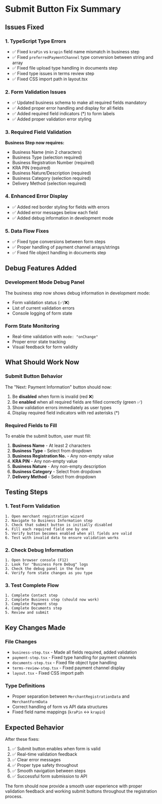 # Submit Button Fix Summary

## Issues Fixed

### 1. TypeScript Type Errors
- ✅ Fixed `kraPin` vs `krapin` field name mismatch in business step
- ✅ Fixed `preferredPaymentChannel` type conversion between string and array
- ✅ Fixed file upload type handling in documents step
- ✅ Fixed type issues in terms review step
- ✅ Fixed CSS import path in layout.tsx

### 2. Form Validation Issues
- ✅ Updated business schema to make all required fields mandatory
- ✅ Added proper error handling and display for all fields
- ✅ Added required field indicators (*) to form labels
- ✅ Added proper validation error styling

### 3. Required Field Validation
**Business Step now requires:**
- Business Name (min 2 characters)
- Business Type (selection required)
- Business Registration Number (required)
- KRA PIN (required)
- Business Nature/Description (required)
- Business Category (selection required)
- Delivery Method (selection required)

### 4. Enhanced Error Display
- ✅ Added red border styling for fields with errors
- ✅ Added error messages below each field
- ✅ Added debug information in development mode

### 5. Data Flow Fixes
- ✅ Fixed type conversions between form steps
- ✅ Proper handling of payment channel arrays/strings
- ✅ Fixed file object handling in documents step

## Debug Features Added

### Development Mode Debug Panel
The business step now shows debug information in development mode:
- Form validation status (✅/❌)
- List of current validation errors
- Console logging of form state

### Form State Monitoring
- Real-time validation with `mode: "onChange"`
- Proper error state tracking
- Visual feedback for form validity

## What Should Work Now

### Submit Button Behavior
The "Next: Payment Information" button should now:
1. Be **disabled** when form is invalid (red ❌)
2. Be **enabled** when all required fields are filled correctly (green ✅)
3. Show validation errors immediately as user types
4. Display required field indicators with red asterisks (*)

### Required Fields to Fill
To enable the submit button, user must fill:
1. **Business Name** - At least 2 characters
2. **Business Type** - Select from dropdown
3. **Business Registration No.** - Any non-empty value
4. **KRA PIN** - Any non-empty value
5. **Business Nature** - Any non-empty description
6. **Business Category** - Select from dropdown
7. **Delivery Method** - Select from dropdown

## Testing Steps

### 1. Test Form Validation
```
1. Open merchant registration wizard
2. Navigate to Business Information step
3. Check that submit button is initially disabled
4. Fill each required field one by one
5. Verify button becomes enabled when all fields are valid
6. Test with invalid data to ensure validation works
```

### 2. Check Debug Information
```
1. Open browser console (F12)
2. Look for "Business Form Debug" logs
3. Check the debug panel in the form
4. Verify form state changes as you type
```

### 3. Test Complete Flow
```
1. Complete Contact step
2. Complete Business step (should now work)
3. Complete Payment step
4. Complete Documents step
5. Review and submit
```

## Key Changes Made

### File Changes
- `business-step.tsx` - Made all fields required, added validation
- `payment-step.tsx` - Fixed type handling for payment channels
- `documents-step.tsx` - Fixed file object type handling
- `terms-review-step.tsx` - Fixed payment channel display
- `layout.tsx` - Fixed CSS import path

### Type Definitions
- Proper separation between `MerchantRegistrationData` and `MerchantFormData`
- Correct handling of form vs API data structures
- Fixed field name mappings (`kraPin` <-> `krapin`)

## Expected Behavior

After these fixes:
1. ✅ Submit button enables when form is valid
2. ✅ Real-time validation feedback
3. ✅ Clear error messages
4. ✅ Proper type safety throughout
5. ✅ Smooth navigation between steps
6. ✅ Successful form submission to API

The form should now provide a smooth user experience with proper validation feedback and working submit buttons throughout the registration process.